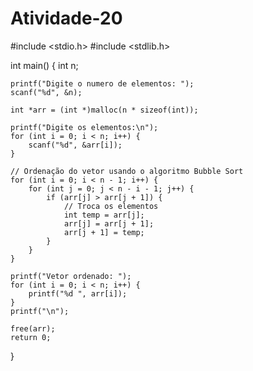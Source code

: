 # Atividade-20

#include <stdio.h>
#include <stdlib.h>

int main() {
    int n;

    printf("Digite o numero de elementos: ");
    scanf("%d", &n);

    int *arr = (int *)malloc(n * sizeof(int));

    printf("Digite os elementos:\n");
    for (int i = 0; i < n; i++) {
        scanf("%d", &arr[i]);
    }

    // Ordenação do vetor usando o algoritmo Bubble Sort
    for (int i = 0; i < n - 1; i++) {
        for (int j = 0; j < n - i - 1; j++) {
            if (arr[j] > arr[j + 1]) {
                // Troca os elementos
                int temp = arr[j];
                arr[j] = arr[j + 1];
                arr[j + 1] = temp;
            }
        }
    }

    printf("Vetor ordenado: ");
    for (int i = 0; i < n; i++) {
        printf("%d ", arr[i]);
    }
    printf("\n");

    free(arr);
    return 0;
}
